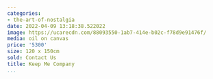 ```yaml
---
categories:
- the-art-of-nostalgia
date: 2022-04-09 13:18:38.522022
image: https://ucarecdn.com/88093550-1ab7-414e-b02c-f78d9e91476f/
media: oil on canvas
price: '5300'
size: 120 x 150cm
sold: Contact Us
title: Keep Me Company
...
```

